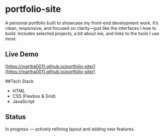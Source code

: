# portfolio-site
A personal portfolio built to showcase my front-end development work. It’s clean, responsive, and focused on clarity—just like the interfaces I love to build. Includes selected projects, a bit about me, and links to the tools I use most.
## Live Demo
[https://martha0011.github.io/portfolio-site/](https://martha0011.github.io/portfolio-site/)

##Tech Stack
- HTML
- CSS (Flexbox & Grid)
- JavaScript

## Status
In progress — actively refining layout and adding new features.
